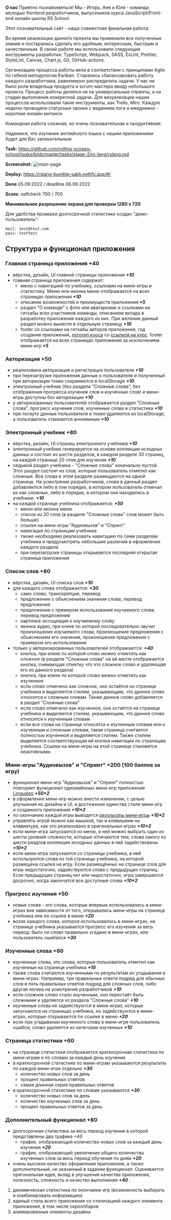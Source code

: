 
**О нас**
Приятно познакомиться! Мы - Игорь, Аня и Юля - команда молодых frontend разработчиков, выпускников курса JavaScript/Front-end онлайн школы RS School.

Этот познавательный сайт - наша совместная финальная работа.

Во время реализации данного проекта мы применили все полученные знания и постарались сделать его удобным, интересным, быстрым и качественным. В своей работе мы использовали следующие инструменты разработки: TypeScript, Webpack, SASS, EsLint, Prettier, StyleLint, Canvas, Chart.js, Git, GitHub-actions.

Организацию процесса работы вели в соответствии с принципами Agile по гибкой методологии Kanban. Старались сбалансировать работу каждого разработчика, равномерно распределить задачи. У нас не было роли владельца продукта и scrum-мастера ввиду небольшого проекта. Процесс работы делился не на универсальные спринты, а на стадии выполнения конкретной задачи. Для визуализации наших процессов использовали такие инструменты, как Trello, Miro. Каждую неделю проводили статусные звонки с ведением лога и ежедневно - короткие онлайн митинги.

Командная работа сложная, но очень познавательная и продуктивная.

Надеемся, что изучение английского языка с нашим приложением будет для Вас увлекательным.

**Task:** https://github.com/rolling-scopes-school/tasks/blob/master/tasks/stage-2/rs-lang/rslang.md

**Screenshot:**
![main-page](https://user-images.githubusercontent.com/94290887/188448459-ccf8f81e-4e06-483b-b1b8-99729765e86f.jpg)

**Deploy:** https://rslang-bumble-sakh.netlify.app/#/

**Done** 05.09.2022 / deadline 06.09.2022

**Score:** selfcheck 700 / 700

**Минимальное разрешение экрана для проверки 1280 х 720**

Для удобства проверки долгосрочной статистики создан "демо-пользователь":
```
mail: test@test.com
pass: testtest
```

## Структура и функционал приложения

### Главная страница приложения +40
  - вёрстка, дизайн, UI главной страницы приложения **_+10_**
  - главная страница приложения содержит:
    - меню с навигацией по учебнику, ссылками на мини-игры и статистику. Меню или иконка меню отображается на всех страницах приложения **_+10_**
    - описание возможностей и преимуществ приложения **_+5_**
    - раздел "О команде" с фото или аватарками и ссылками на гитхабы всех участников команды, описанием вклада в разработку приложения каждого из них. При желании данный раздел можно вынести в отдельную страницу **_+10_**
    - footer со ссылками на гитхабы авторов приложения, год создания приложения, [логотип курса](https://rs.school/images/rs_school_js.svg) со [ссылкой на курс](https://rs.school/js/). footer отображается на всех страницах приложения за исключением мини-игр **_+5_**

### Авторизация +50
  - реализована авторизация и регистрация пользователя **_+10_**
  - при перезагрузке приложения данные о пользователе и полученный при авторизации токен сохраняются в localStorage **_+10_**
  - электронный учебник (без раздела "Сложные слова", без отображения прогресса изучения слов и изученных слов) и мини-игры доступны без авторизации **_+10_**
  - у авторизованных пользователей отображается раздел "Сложные слова", прогресс изучения слов, изученные слова и статистика **_+10_**
  - при логауте данные пользователя и токен удаляются из localStorage, а пользователь становится анонимным **_+10_**

### Электронный учебник +80
  - вёрстка, дизайн, UI страниц электронного учебника **_+10_**
  - электронный учебник генерируется на основе коллекции исходных данных и состоит из шести разделов, в каждом разделе 30 страниц, на каждой странице 20 слов для изучения **_+10_**
  - седьмой раздел учебника - "Сложные слова" изначально пустой. Этот раздел состоит из слов, которые пользователь отметил как сложные. Все слова в этом разделе размещаются на одной странице. На усмотрение разработчиков, слова в данный раздел добавляются либо в том порядке, в котором пользователь отмечал их как сложные, либо в порядке, в котором они находились в учебнике. **_+10_**
  - на каждой странице учебника отображается: **_+50_**
    - меню или иконка меню
    - список из 20 слов (в разделе "Сложные слова" слов может быть больше)
    - ссылки на мини-игры "Аудиовызов" и "Спринт"
    - навигация по страницам учебника
    - также необходимо реализовать навигацию по семи разделам учебника и предусмотреть небольшие различия в  оформлении каждого раздела 
    - при перезагрузке страницы открывается последняя открытая страница приложения 

### Список слов +80
  - вёрстка, дизайн, UI списка слов **_+10_**
  - для каждого слова отображается: **_+30_**
    - само слово, транскрипция, перевод
    - предложение с объяснением значения слова, перевод предложения
    - предложение с примером использования изучаемого слова, перевод предложения
    - картинка-ассоциация к изучаемому слову
    - иконка аудио, при клике по которой последовательно звучит произношение изучаемого слова, произношение предложения с объяснением его значения, произношение предложения с примером его использования  
  - только у авторизированных пользователей отображаются: **_+40_**
    - кнопка, при клике по которой слово можно отметить как сложное (в разделе "Сложные слова" на её месте отображается кнопка, снимающая отметку что это сложное слово и удаляющая его из данного раздела)
    - кнопка, при клике по которой слово можно отметить как изученное
    - если слово отмечено как сложное, оно остаётся на странице учебника и выделяется стилем, указывающим, что данное слово относится к сложным словам. Также данное слово добавляется в раздел "Сложные слова"
    - если слово отмечено как изученное, оно остаётся на странице учебника и выделяется стилем, указывающим, что данное слово относится к изученным словам
    - если все слова на странице относятся к изученным словам или к изученным и сложным словам, такая страница считается полностью изученной и выделяется стилем. Также стилем выделяется соответствующая ей кнопка навигации по страницам учебника. Ссылки на мини-игры на этой странице становятся неактивными. 

### Мини-игры "Аудиовызов" и "Спринт" +200 (100 баллов за игру)

- функционал мини-игр "Аудиовызов" и "Спринт" полностью повторяет функционал одноимённых мини-игр приложения [Lingualeo](https://lingualeo.com/ru/training) **_+50*2_**
- в оформление мини-игр можно внести изменения, с целью улучшения их дизайна и UI, и достижения единства стиля мини-игр и созданного приложения **_+10*2_**
- по окончанию каждой игры выводятся [результаты мини-игры](https://raw.githubusercontent.com/rolling-scopes-school/tasks/2983a7b386dd7335969f5b227457aee4680c4868/tasks/rslang/images/rslang11.png) **_+10*2_**
- управлять игрой можно как мышкой, так и клавишами на клавиатуре, как это реализовано в оригинальных играх **_+10*2_**
- если мини-игра запускается из меню, в ней можно выбрать один из шести уровней сложности, которые отличаются тем, слова какого из шести раздлов коллекции исходных данных в ней задействованы **_+10*2_**
- если мини-игра запускается со страницы учебника, в ней используются слова из той страницы учебника, на которой размещена ссылка на игру. Если размещённых на странице слов для игры недостаточно, задействуются слова с предыдущих страниц. Если предыдущих страниц нет или недостаточно, игра завершается досрочно, когда закончатся все доступные слова **_+10*2_**

###  Прогресс изучения +50

- новые слова - это слова, которые впервые использовались в мини-играх вне зависимости от того, открывались мини-игры на странице учебника или по ссылке в меню **_+20_**
- возле каждого слова, которое использовалось в мини-играх, на странице учебника указывается прогресс его изучения за весь период: было ли слово правильно угадано в мини-играх, или пользователь ошибался **_+30_**

### Изученные слова +60

- изученные слова, это слова, которые пользователь отметил как изученные на странице учебника **_+10_**
- также слова считаются изученными по результатам их угадывания в мини-играх. Например, три правильные ответа подряд для обычных слов и пять правильных ответов подряд для сложных слов, либо другая логика на усмотрение разработчиков **_+10_**
- если сложное слово стало изученным, оно перестаёт быть сложными и удаляется из раздела "Сложные слова" **_+10_**
- изученные слова не задействуются в мини-играх, которые запускаются на страницах учебника, но задействуются в мини-играх, которые открываются по ссылке в меню **_+20_**
- если при угадывании изученного слова в мини-игре пользователь ошибся, слово удаляется из категории изученных **_+10_**

###  Страница статистики +60

- на странице статистики отображается краткосрочная статистика по мини-играм и по словам за каждый день изучения
- в краткосрочной статистике по мини-играм указываются результаты по каждой мини-игре отдельно **_+30_**
  - количество новых слов за день
  - процент правильных ответов 
  - самая длинная серия правильных ответов
- в краткосрочной статистике по словам указываются **_+30_**
  - количество новых слов за день
  - количество изученных слов за день
  - процент правильных ответов за день

### Дополнительный функционал +80
- долгосрочная статистика за весь период изучения в которой представлены два графика +40
  - график, отображающий количество новых слов за каждый день изучения **_+20_**
  - график, отображающий увеличение общего количества изученных слов за весь период обучения по дням **_+20_**
- очень высокое качество оформления приложения, а также дополнительный, не указанный в задании функционал. Оценивается оригинальная идея, вклад в улучшение качества приложения, полезность, сложность и качество выполнения **_+40_** :  
1) динамическая статистика по окончании игр (возможность выбирать и комбинировать информацию)
2) единый стиль всего приложения со стилизацией каждого элемента приложения, в том числе скроллбаров
3) анимированные элементы дизайна